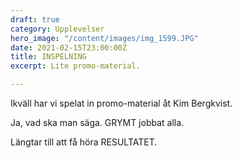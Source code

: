 ```yaml
---
draft: true
category: Upplevelser
hero_image: "/content/images/img_1599.JPG"
date: 2021-02-15T23:00:00Z
title: INSPELNING
excerpt: Lite promo-material.

---
```

Ikväll har vi spelat in promo-material åt Kim Bergkvist.

Ja, vad ska man säga. GRYMT jobbat alla.

Längtar till att få höra RESULTATET.